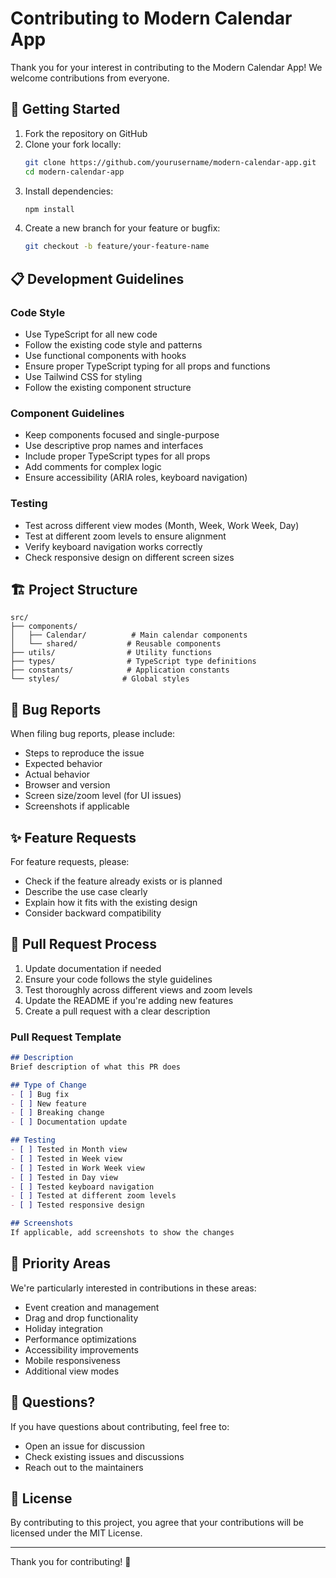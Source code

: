 # Contributing to Modern Calendar App

Thank you for your interest in contributing to the Modern Calendar App! We welcome contributions from everyone.

## 🚀 Getting Started

1. Fork the repository on GitHub
2. Clone your fork locally:
   ```bash
   git clone https://github.com/yourusername/modern-calendar-app.git
   cd modern-calendar-app
   ```
3. Install dependencies:
   ```bash
   npm install
   ```
4. Create a new branch for your feature or bugfix:
   ```bash
   git checkout -b feature/your-feature-name
   ```

## 📋 Development Guidelines

### Code Style
- Use TypeScript for all new code
- Follow the existing code style and patterns
- Use functional components with hooks
- Ensure proper TypeScript typing for all props and functions
- Use Tailwind CSS for styling
- Follow the existing component structure

### Component Guidelines
- Keep components focused and single-purpose
- Use descriptive prop names and interfaces
- Include proper TypeScript types for all props
- Add comments for complex logic
- Ensure accessibility (ARIA roles, keyboard navigation)

### Testing
- Test across different view modes (Month, Week, Work Week, Day)
- Test at different zoom levels to ensure alignment
- Verify keyboard navigation works correctly
- Check responsive design on different screen sizes

## 🏗️ Project Structure

```
src/
├── components/
│   ├── Calendar/          # Main calendar components
│   └── shared/           # Reusable components
├── utils/                # Utility functions
├── types/                # TypeScript type definitions
├── constants/            # Application constants
└── styles/              # Global styles
```

## 🐛 Bug Reports

When filing bug reports, please include:
- Steps to reproduce the issue
- Expected behavior
- Actual behavior
- Browser and version
- Screen size/zoom level (for UI issues)
- Screenshots if applicable

## ✨ Feature Requests

For feature requests, please:
- Check if the feature already exists or is planned
- Describe the use case clearly
- Explain how it fits with the existing design
- Consider backward compatibility

## 📝 Pull Request Process

1. Update documentation if needed
2. Ensure your code follows the style guidelines
3. Test thoroughly across different views and zoom levels
4. Update the README if you're adding new features
5. Create a pull request with a clear description

### Pull Request Template

```markdown
## Description
Brief description of what this PR does

## Type of Change
- [ ] Bug fix
- [ ] New feature
- [ ] Breaking change
- [ ] Documentation update

## Testing
- [ ] Tested in Month view
- [ ] Tested in Week view
- [ ] Tested in Work Week view
- [ ] Tested in Day view
- [ ] Tested keyboard navigation
- [ ] Tested at different zoom levels
- [ ] Tested responsive design

## Screenshots
If applicable, add screenshots to show the changes
```

## 🎯 Priority Areas

We're particularly interested in contributions in these areas:
- Event creation and management
- Drag and drop functionality
- Holiday integration
- Performance optimizations
- Accessibility improvements
- Mobile responsiveness
- Additional view modes

## 💬 Questions?

If you have questions about contributing, feel free to:
- Open an issue for discussion
- Check existing issues and discussions
- Reach out to the maintainers

## 📄 License

By contributing to this project, you agree that your contributions will be licensed under the MIT License.

---

Thank you for contributing! 🎉
